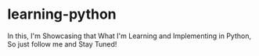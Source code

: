 # learning-python
In this, I'm Showcasing that What I'm Learning and Implementing in Python, So just follow me and Stay Tuned!
